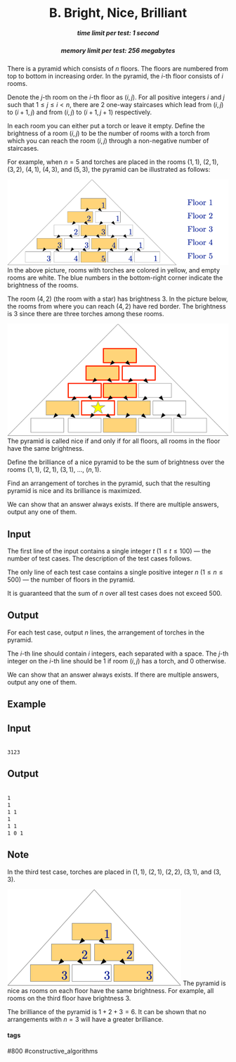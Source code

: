 <h1 style='text-align: center;'> B. Bright, Nice, Brilliant</h1>

<h5 style='text-align: center;'>time limit per test: 1 second</h5>
<h5 style='text-align: center;'>memory limit per test: 256 megabytes</h5>

There is a pyramid which consists of $n$ floors. The floors are numbered from top to bottom in increasing order. In the pyramid, the $i$-th floor consists of $i$ rooms.

Denote the $j$-th room on the $i$-th floor as $(i,j)$. For all positive integers $i$ and $j$ such that $1 \le j \le i < n$, there are $2$ one-way staircases which lead from $(i,j)$ to $(i+1,j)$ and from $(i,j)$ to $(i+1,j+1)$ respectively.

In each room you can either put a torch or leave it empty. Define the brightness of a room $(i, j)$ to be the number of rooms with a torch from which you can reach the room $(i, j)$ through a non-negative number of staircases.

For example, when $n=5$ and torches are placed in the rooms $(1,1)$, $(2,1)$, $(3,2)$, $(4,1)$, $(4,3)$, and $(5,3)$, the pyramid can be illustrated as follows:

 ![](images/a9fd5476339774d97adbfaa49ec4b4d9990da6d9.png) In the above picture, rooms with torches are colored in yellow, and empty rooms are white. The blue numbers in the bottom-right corner indicate the brightness of the rooms.

The room $(4,2)$ (the room with a star) has brightness $3$. In the picture below, the rooms from where you can reach $(4,2)$ have red border. The brightness is $3$ since there are three torches among these rooms.

 ![](images/58abaa9eee4e67e6b2bf33555e4de3dafc3841c0.png) The pyramid is called nice if and only if for all floors, all rooms in the floor have the same brightness.

Define the brilliance of a nice pyramid to be the sum of brightness over the rooms $(1,1)$, $(2,1)$, $(3,1)$, ..., $(n,1)$.

Find an arrangement of torches in the pyramid, such that the resulting pyramid is nice and its brilliance is maximized.

We can show that an answer always exists. If there are multiple answers, output any one of them.

## Input

The first line of the input contains a single integer $t$ ($1 \le t \le 100$) — the number of test cases. The description of the test cases follows.

The only line of each test case contains a single positive integer $n$ ($1 \le n \le 500$) — the number of floors in the pyramid.

It is guaranteed that the sum of $n$ over all test cases does not exceed $500$.

## Output

For each test case, output $n$ lines, the arrangement of torches in the pyramid.

The $i$-th line should contain $i$ integers, each separated with a space. The $j$-th integer on the $i$-th line should be $1$ if room $(i,j)$ has a torch, and $0$ otherwise.

We can show that an answer always exists. If there are multiple answers, output any one of them.

## Example

## Input


```

3123
```
## Output


```

1 
1 
1 1 
1 
1 1 
1 0 1 

```
## Note

In the third test case, torches are placed in $(1,1)$, $(2,1)$, $(2,2)$, $(3,1)$, and $(3,3)$.

 ![](images/0c15e9d0ae8b90874e46c52ac3813ebeb2843160.png) The pyramid is nice as rooms on each floor have the same brightness. For example, all rooms on the third floor have brightness $3$.

The brilliance of the pyramid is $1+2+3 = 6$. It can be shown that no arrangements with $n=3$ will have a greater brilliance.



#### tags 

#800 #constructive_algorithms 